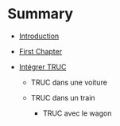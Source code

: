 # Summary

* [Introduction](README.md)
* [First Chapter](chapter1.md)
* [Intégrer TRUC](https://www.gitbook.com/book/kerphi/documentation-de-test/edit#)

  * TRUC dans une voiture

  * TRUC dans un train

    * TRUC avec le wagon




